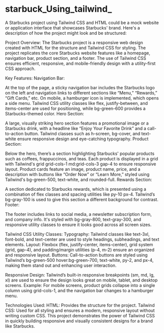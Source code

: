 # starbuck_Using_tailwind_

A Starbucks project using Tailwind CSS and HTML could be a mock website or application interface that showcases Starbucks' brand. Here's a description of how the project might look and be structured:

Project Overview:
The Starbucks project is a responsive web design created with HTML for the structure and Tailwind CSS for styling. The project replicates the core Starbucks website features like a homepage, navigation bar, product section, and a footer. The use of Tailwind CSS ensures efficient, responsive, and mobile-friendly design with a utility-first CSS approach.

Key Features:
Navigation Bar:

At the top of the page, a sticky navigation bar includes the Starbucks logo on the left and navigation links to different sections like “Menu,” “Rewards,” “Gift Cards,” etc. On mobile, a hamburger icon is implemented, which opens a side menu.
Tailwind CSS utility classes like flex, justify-between, and items-center are used for positioning, while bg-green-600 provides a Starbucks-themed color.
Hero Section:

A large, visually striking hero section features a promotional image or a Starbucks drink, with a headline like “Enjoy Your Favorite Drink” and a call-to-action button. Tailwind classes such as h-screen, bg-cover, and text-white ensure responsive design and eye-catching typography.
Product Section:

Below the hero, there’s a section highlighting Starbucks' popular products such as coffees, frappuccinos, and teas. Each product is displayed in a grid with Tailwind's grid grid-cols-1 md:grid-cols-3 gap-4 to ensure responsive layout.
Product cards feature an image, product name, price, and a description with buttons like “Order Now” or “Learn More,” styled using Tailwind's bg-green-500, text-white, and rounded-full.
Rewards Section:

A section dedicated to Starbucks rewards, which is presented using a combination of flex classes and spacing utilities like py-10 px-4. Tailwind’s bg-gray-100 is used to give this section a different background for contrast.
Footer:

The footer includes links to social media, a newsletter subscription form, and company info. It's styled with bg-gray-800, text-gray-300, and responsive utility classes to ensure it looks good across all screen sizes.


Tailwind CSS Utility Classes:
Typography: Tailwind classes like text-3xl, font-bold, and text-center are used to style headings, subheadings, and text elements.
Layout: Flexbox (flex, justify-center, items-center), grid system (grid, gap-4), and padding/margin utilities (p-4, m-2) ensure an organized and responsive layout.
Buttons: Call-to-action buttons are styled using Tailwind’s bg-green-500 hover:bg-green-700, text-white, py-2, and px-4, making them stand out and enhancing user interaction.


Responsive Design:
Tailwind’s built-in responsive breakpoints (sm, md, lg, xl) are used to ensure the design looks great on mobile, tablet, and desktop screens.
Example: For mobile screens, product grids collapse into a single column using grid-cols-1, and the navigation bar changes to a hamburger menu.



Technologies Used:
HTML: Provides the structure for the project.
Tailwind CSS: Used for all styling and ensures a modern, responsive layout without writing custom CSS.
This project demonstrates the power of Tailwind CSS in quickly building responsive and visually consistent designs for a brand like Starbucks.
